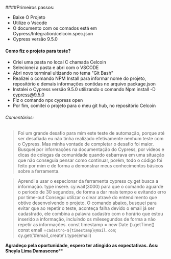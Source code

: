 ####Primeiros passos:

- Baixe O Projeto
- Utilize o Vscode
- O documento com os comados está em Cypress/Integration/celcoin.spec.json
- Cypress versão 9.5.0


#### Como fiz o projeto para teste?

- Criei uma pasta no local C chamada Celcoin
- Selecionei a pasta e abri com o VSCODE
- Abri novo terminal ultizando no tema "Git Bash"
- Realizei o comando NPM Install para informar nome do projeto, repositório e demais informações contidas no arquivo package.json
- Instalei o Cypress versão 9.5.0 utilizando o comando Npm install -D cypress@9.5.0
- Fiz o comando npx cypress open
- Por fim, comitei o projeto para o meu git hub,  no repositório Celcoin

###### Comentários:
> Foi um grande desafio para mim este teste de automação, porque até ser desafiada eu não tinha realizado efetivamente nenhum teste com o Cypress. 
Mas minha vontade de completar o desafio foi maior.
Busquei por informações na documentação do Cypress, por vídeos e dicas de colegas da comunidade quando esbarrava em uma situação que não conseguia pensar como continuar, porém, todo o código foi feito por mim e de forma a demonstrar meus conhecimentos básicos sobre a ferramenta.

> Aprendi a usar o especionar da ferramenta cypress
cy.get busca a informação.
type insere.
cy.wait(3000) para que o comando aguarde o período de 30 segundos, de forma a dar mais tempo e evitando erro por time-out
Consegui utilizar o clear atravé do entendimento que obtive desenvolvendo o projeto. O comando abaixo, busquei para evitar que ao repetir o teste, aconteça falha devido o email já ser cadastrado, ele combina a palavra cadastro com o horário que estou inserido a informação, incluíndo os milesegundos de forma a não repetir as informações.
const timestamp = new Date ().getTime()
const email =`cadastro-${timestamp}@mail.com`;
cy.get('#email_create').type(email) 

**Agradeço pela oportunidade, espero ter atingido as expectativas.
Ass: Sheyla Lima Damasceno****
